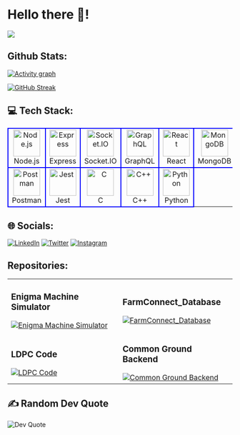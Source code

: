 # Hello there 🌌!
![](https://user-images.githubusercontent.com/74038190/225813708-98b745f2-7d22-48cf-9150-083f1b00d6c9.gif)
<!--![](https://cdna.artstation.com/p/assets/images/images/060/460/880/original/pixel-jeff-chill-mario-2023-2.gif?1678633376)-->
<!--![](https://cdna.artstation.com/p/assets/images/images/028/102/058/original/pixel-jeff-matrix-s.gif?1593487263)-->

## Github Stats:
[![Activity graph](http://github-profile-summary-cards.vercel.app/api/cards/profile-details?username=JaySabva&theme=transparent)](https://github.com/JaySabva/)

[![GitHub Streak](https://streak-stats.demolab.com?user=JaySabva&theme=transparent&hide_border=true&card_width=900)](https://git.io/streak-stats)

## 💻 Tech Stack:
<table>
   <tr>
      <td align="center" width="96" style="border:2px solid blue">
         <img src="https://skillicons.dev/icons?i=nodejs" width="60" height="60" padding="5" alt="Node.js" />
         <br>Node.js</br>
      </td>
      <td align="center" width="96" style="border:2px solid blue">
         <img src="https://skillicons.dev/icons?i=express" width="60" height="60" padding="5" alt="Express" />
         <br>Express</br>
      </td>
      <td align="center" width="96" style="border:2px solid blue">
         <img src="https://avatars.githubusercontent.com/u/10566080?s=200&v=4" width="60" height="60" padding="5" alt="Socket.IO" />
         <br>Socket.IO</br>
      </td>
      <td align="center" width="96" style="border:2px solid blue">
         <img src="https://skillicons.dev/icons?i=graphql" width="60" height="60" padding="5" alt="GraphQL" />
         <br>GraphQL</br>
      </td>
      <td align="center" width="96" style="border:2px solid blue">
         <img src="https://skillicons.dev/icons?i=react" width="60" height="60" padding="5" alt="React" />
         <br>React</br>
      </td>
      <td align="center" width="96" style="border:2px solid blue">
         <img src="https://skillicons.dev/icons?i=mongodb" width="60" height="60" padding="5" alt="MongoDB" />
         <br>MongoDB</br>
      </td>
      <td align="center" width="96" style="border:2px solid blue">
         <img src="https://skillicons.dev/icons?i=postgres" width="60" height="60" padding="5" alt="PostgreSQL" />
         <br>PostgreSQL</br>
      </td>
      <td align="center" width="96" style="border:2px solid blue">
         <img src="https://skillicons.dev/icons?i=redis" width="60" height="60" padding="5" alt="Redis" />
         <br>Redis</br>
      </td>
      <td align="center" width="96" style="border:2px solid blue">
         <img src="https://skillicons.dev/icons?i=javascript" width="60" height="60" padding="5" alt="JavaScript" />
         <br>JavaScript</br>
      </td>
   </tr>
   <tr>
      <td align="center" width="96" style="border:2px solid blue">
         <img src="https://skillicons.dev/icons?i=postman" width="60" height="60" padding="5" alt="Postman" />
         <br>Postman</br>
      </td>
      <td align="center" width="96" style="border:2px solid blue">
         <img src="https://skillicons.dev/icons?i=jest" width="60" height="60" padding="5" alt="Jest" />
         <br>Jest</br>
      <td align="center" width="96" style="border:2px solid blue">
         <img src="https://skillicons.dev/icons?i=c" width="60" height="60" padding="5" alt="C" />
         <br>C</br>
      </td>
      <td align="center" width="96" style="border:2px solid blue">
         <img src="https://skillicons.dev/icons?i=cpp" width="60" height="60" padding="5" alt="C++" />
         <br>C++</br>
      </td>
      <td align="center" width="96" style="border:2px solid blue">
         <img src="https://skillicons.dev/icons?i=python" width="60" height="60" padding="5" alt="Python" />
         <br>Python</br>
      </td>
      </td>
   </tr>
</table>


## 🌐 Socials:
[![LinkedIn](https://skillicons.dev/icons?i=linkedin)](https://linkedin.com/in/JaySabva) 
[![Twitter](https://skillicons.dev/icons?i=twitter)](https://twitter.com/jaysabva)
[![Instagram](https://skillicons.dev/icons?i=instagram)](https://instagram.com/jay_sabva) 

## Repositories:

<table>
  <tr>
    <td>
      <h3>Enigma Machine Simulator</h3>
      <a href="https://github.com/JaySabva/Enigma-Machine">
        <img src="https://github-readme-stats.vercel.app/api/pin/?username=JaySabva&repo=Enigma_Machine&show_icons=true&theme=transparent" alt="Enigma Machine Simulator">
      </a>
    </td>
    <td>
      <h3>FarmConnect_Database</h3>
      <a href="https://github.com/JaySabva/FarmConnect_Database_PgSQL">
        <img src="https://github-readme-stats.vercel.app/api/pin/?username=JaySabva&repo=FarmConnect_Database_PgSQL&show_icons=true&theme=transparent" alt="FarmConnect_Database">
      </a>
    </td>
  </tr>
  <tr>
    <td>
      <h3>LDPC Code</h3>
      <a href="https://github.com/JaySabva/Low_Density_Parity_Check_Decoding_Matlab">
        <img src="https://github-readme-stats.vercel.app/api/pin/?username=JaySabva&repo=Low_Density_Parity_Check_Decoding_Matlab&show_icons=true&theme=transparent" alt="LDPC Code">
      </a>
    </td>
    <td>
      <h3>Common Ground Backend</h3>
      <a href="https://github.com/JaySabva/Commmon_Ground">
        <img src="https://github-readme-stats.vercel.app/api/pin/?username=JaySabva&repo=Common_Ground&show_icons=true&theme=transparent" alt="Common Ground Backend">
      </a>
    </td>
  </tr>
</table>


## ✍️ Random Dev Quote 
![Dev Quote](https://quotes-github-readme.vercel.app/api?type=horizontal&theme=radical)
<!-- <img src="https://randommeme-five.vercel.app/" height="300px" width="300px"/> -->


<!-- Proudly created with GPRM ( https://gprm.itsvg.in ) -->
<!-- [![An image of @jaysabva's Holopin badges, which is a link to view their full Holopin profile](https://holopin.me/jaysabva)](https://holopin.io/@jaysabva) -->




